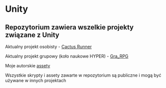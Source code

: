 # Unity

## Repozytorium zawiera wszelkie projekty związane z Unity
Aktualny projekt osobisty - [Cactus Runner](https://github.com/Vex0on/Unity/tree/main/Cactus_Runner_2D)

Aktualny projekt grupowy (koło naukowe HYPER) - [Gra_RPG](https://github.com/kropiak/hyper_project_1)

Moje autorskie [assety](https://github.com/Vex0on/Unity/tree/main/Autorskie_assety)

Wszystkie skrypty i assety zawarte w repozytorium są publiczne i mogą być używane w innych projektach
